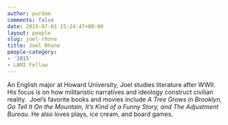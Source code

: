 ```yaml
---
author: purdom
comments: false
date: 2015-07-01 15:24:47+00:00
layout: people
slug: joel-rhone
title: Joel Rhone
people-category:
- '2015'
- LAMI Fellow
---
```


An English major at Howard University, Joel studies literature after WWII. His focus is on how militaristic narratives and ideology construct civilian reality.  Joel’s favorite books and movies include _A Tree Grows in Brooklyn, Go Tell It On the Mountain, It’s Kind of a Funny Story, and The Adjustment Bureau_. He also loves plays, ice cream, and board games.

